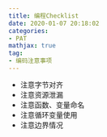 ```yaml
---
title: 编程Checklist
date: 2020-01-07 20:18:02
categories:
- PAT
mathjax: true
tag:
- 编码注意事项
---
```


- 注意字节对齐
- 注意资源泄漏
- 注意函数、变量命名
- 注意循环变量使用
- 注意边界情况